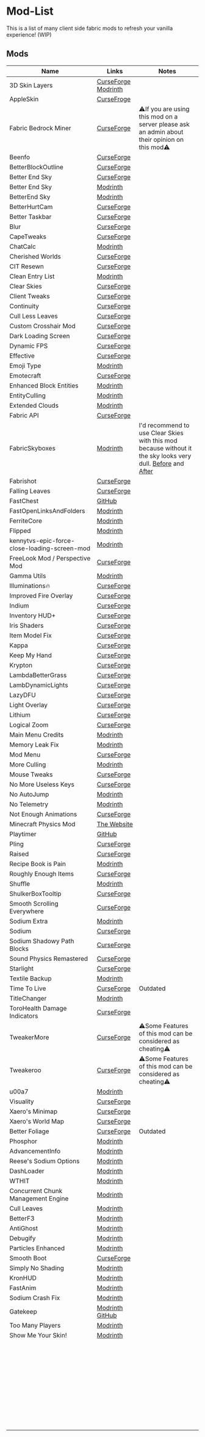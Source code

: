 # Mod-List

This is a list of many client side fabric mods to refresh your vanilla experience! (WIP)

## Mods
|Name|Links|Notes|
|-|-|-|
|3D Skin Layers|[CurseForge](https://www.curseforge.com/minecraft/mc-mods/skin-layers-3d) [Modrinth](https://modrinth.com/mod/3dskinlayers)||
|AppleSkin|[CurseFroge](https://www.curseforge.com/minecraft/mc-mods/appleskin)||
|Fabric Bedrock Miner|[CurseForge](https://www.curseforge.com/minecraft/mc-mods/fabric-bedrock-miner)|⚠️If you are using this mod on a server please ask an admin about their opinion on this mod⚠️|
|Beenfo|[CurseForge](https://www.curseforge.com/minecraft/mc-mods/beenfo)||
|BetterBlockOutline|[CurseForge](https://www.curseforge.com/minecraft/mc-mods/betterblockoutline)||
|Better End Sky|[CurseForge](https://www.curseforge.com/minecraft/mc-mods/better-end-sky-fabric)||
|Better End Sky|[Modrinth](https://modrinth.com/mod/better-end-sky)||
|BetterEnd Sky|[Modrinth](https://modrinth.com/mod/betterendsky)||
|BetterHurtCam|[CurseForge](https://modrinth.com/mod/betterhurtcam)||
|Better Taskbar|[CurseForge](https://modrinth.com/mod/better-taskbar)||
|Blur|[CurseForge](https://www.curseforge.com/minecraft/mc-mods/blur-fabric)||
|CapeTweaks|[CurseForge](https://www.curseforge.com/minecraft/mc-mods/capetweaks)||
|ChatCalc|[Modrinth](https://modrinth.com/mod/chatcalc)||
|Cherished Worlds|[CurseForge](https://www.curseforge.com/minecraft/mc-mods/cherished-worlds-fabric)||
|CIT Resewn|[CurseForge](https://www.curseforge.com/minecraft/mc-mods/cit-resewn)||
|Clean Entry List|[Modrinth](https://modrinth.com/mod/cleanentrylist)||
|Clear Skies|[CurseForge](https://www.curseforge.com/minecraft/mc-mods/clear-skies)||
|Client Tweaks|[CurseForge](https://www.curseforge.com/minecraft/mc-mods/client-tweaks-fabric)||
|Continuity|[CurseForge](https://www.curseforge.com/minecraft/mc-mods/continuity)||
|Cull Less Leaves|[CurseForge](https://www.curseforge.com/minecraft/mc-mods/cull-less-leaves)||
|Custom Crosshair Mod|[CurseForge](https://www.curseforge.com/minecraft/mc-mods/custom-crosshair-mod)||
|Dark Loading Screen|[CurseForge](https://www.curseforge.com/minecraft/mc-mods/dark-loading-screen)||
|Dynamic FPS|[CurseForge](https://www.curseforge.com/minecraft/mc-mods/dynamic-fps)||
|Effective|[CurseForge](https://www.curseforge.com/minecraft/mc-mods/effective)||
|Emoji Type|[Modrinth](https://modrinth.com/mod/emoji-type)||
|Emotecraft|[CurseForge](https://www.curseforge.com/minecraft/mc-mods/emotecraft)||
|Enhanced Block Entities|[Modrinth](https://modrinth.com/mod/ebe)||
|EntityCulling|[Modrinth](https://modrinth.com/mod/entityculling)||
|Extended Clouds|[Modrinth](https://modrinth.com/mod/extended-clouds)||
|Fabric API|[CurseForge](https://www.curseforge.com/minecraft/mc-mods/fabric-api)||
|FabricSkyboxes|[Modrinth](https://modrinth.com/mod/fabricskyboxes)|I'd recommend to use Clear Skies with this mod because without it the sky looks very dull. [Before](https://imgur.com/a/XUfroVJ) and [After](https://imgur.com/a/cY4lkeP)|
|Fabrishot|[CurseForge](https://www.curseforge.com/minecraft/mc-mods/fabrishot)||
|Falling Leaves|[CurseForge](https://www.curseforge.com/minecraft/mc-mods/falling-leaves-fabric)||
|FastChest|[GitHub](https://github.com/FakeDomi/FastChest)||
|FastOpenLinksAndFolders|[Modrinth](https://modrinth.com/mod/fastopenlinksandfolders)||
|FerriteCore|[Modrinth](https://modrinth.com/mod/ferrite-core)||
|Flipped|[Modrinth](https://modrinth.com/mod/flipped)||
|kennytvs-epic-force-close-loading-screen-mod|[Modrinth](https://modrinth.com/mod/forcecloseworldloadingscreen)||
|FreeLook Mod / Perspective Mod|[CurseForge](https://www.curseforge.com/minecraft/mc-mods/freelook-fabric)||
|Gamma Utils|[Modrinth](https://modrinth.com/mod/gamma-utils)||
|Illuminations🔥|[CurseForge](https://www.curseforge.com/minecraft/mc-mods/illuminations)||
|Improved Fire Overlay|[CurseForge](https://www.curseforge.com/minecraft/mc-mods/improved-fire-overlay)||
|Indium|[CurseForge](https://www.curseforge.com/minecraft/mc-mods/indium)||
|Inventory HUD+|[CurseForge](https://www.curseforge.com/minecraft/mc-mods/inventory-hud-forge)||
|Iris Shaders|[CurseForge](https://www.curseforge.com/minecraft/mc-mods/irisshaders)||
|Item Model Fix|[CurseForge](https://www.curseforge.com/minecraft/mc-mods/item-model-fix)||
|Kappa|[CurseForge](https://www.curseforge.com/minecraft/mc-mods/kappa)||
|Keep My Hand|[CurseForge](https://www.curseforge.com/minecraft/mc-mods/keep-my-hand/)||
|Krypton|[CurseForge](https://www.curseforge.com/minecraft/mc-mods/krypton)||
|LambdaBetterGrass|[CurseForge](https://www.curseforge.com/minecraft/mc-mods/lambdabettergrass)||
|LambDynamicLights|[CurseForge](https://www.curseforge.com/minecraft/mc-mods/lambdynamiclights)||
|LazyDFU|[CurseForge](https://www.curseforge.com/minecraft/mc-mods/lazydfu)||
|Light Overlay|[CurseForge](https://www.curseforge.com/minecraft/mc-mods/light-overlay)||
|Lithium|[CurseForge](https://www.curseforge.com/minecraft/mc-mods/lithium)||
|Logical Zoom|[CurseForge](https://www.curseforge.com/minecraft/mc-mods/logical-zoom)||
|Main Menu Credits|[Modrinth](https://modrinth.com/mod/main-menu-credits)||
|Memory Leak Fix|[Modrinth](https://modrinth.com/mod/memoryleakfix)||
|Mod Menu|[CurseForge](https://www.curseforge.com/minecraft/mc-mods/modmenu)||
|More Culling|[Modrinth](https://modrinth.com/mod/moreculling)||
|Mouse Tweaks|[CurseForge](https://www.curseforge.com/minecraft/mc-mods/mouse-tweaks)||
|No More Useless Keys|[CurseForge](https://www.curseforge.com/minecraft/mc-mods/nmuk)||
|No AutoJump|[Modrinth](https://modrinth.com/mod/noautojump)||
|No Telemetry|[Modrinth](https://modrinth.com/mod/no-telemetry)||
|Not Enough Animations|[CurseForge](https://www.curseforge.com/minecraft/mc-mods/not-enough-animations)||
|Minecraft Physics Mod|[The Website](https://minecraftphysicsmod.com/)||
|Playtimer|[GitHub](https://github.com/yellowyears/playtimer-fabric)||
|Pling|[CurseForge](https://www.curseforge.com/minecraft/mc-mods/pling)||
|Raised|[CurseForge](https://www.curseforge.com/minecraft/mc-mods/raised)||
|Recipe Book is Pain|[Modrinth](https://modrinth.com/mod/rbip)||
|Roughly Enough Items|[CurseForge](https://www.curseforge.com/minecraft/mc-mods/roughly-enough-items)||
|Shuffle|[Modrinth](https://modrinth.com/mod/shuffle)||
|ShulkerBoxTooltip|[CurseForge](https://www.curseforge.com/minecraft/mc-mods/shulkerboxtooltip)||
|Smooth Scrolling Everywhere|[CurseForge](https://www.curseforge.com/minecraft/mc-mods/smooth-scrolling-everywhere-fabric)||
|Sodium Extra|[Modrinth](https://modrinth.com/mod/sodium-extra)||
|Sodium|[CurseForge](https://www.curseforge.com/minecraft/mc-mods/sodium)||
|Sodium Shadowy Path Blocks|[CurseForge](https://www.curseforge.com/minecraft/mc-mods/sodium-shadowy-path-blocks)||
|Sound Physics Remastered|[CurseForge](https://www.curseforge.com/minecraft/mc-mods/sound-physics-remastered)||
|Starlight|[CurseForge](https://www.curseforge.com/minecraft/mc-mods/starlight)||
|Textile Backup|[Modrinth](https://modrinth.com/mod/textile_backup)||
|Time To Live|[CurseForge](https://www.curseforge.com/minecraft/mc-mods/time-to-live)|Outdated|
|TitleChanger|[Modrinth](https://modrinth.com/mod/mctitlechanger)||
|ToroHealth Damage Indicators|[CurseForge](https://www.curseforge.com/minecraft/mc-mods/torohealth-damage-indicators)||
|TweakerMore|[CurseForge](https://www.curseforge.com/minecraft/mc-mods/tweakermore)|⚠️Some Features of this mod can be considered as cheating⚠️|
|Tweakeroo|[CurseForge](https://www.curseforge.com/minecraft/mc-mods/tweakeroo)|⚠️Some Features of this mod can be considered as cheating⚠️|
|u00a7|[Modrinth](https://modrinth.com/mod/u00a7)||
|Visuality|[CurseForge](https://www.curseforge.com/minecraft/mc-mods/visuality)||
|Xaero's Minimap|[CurseForge](https://www.curseforge.com/minecraft/mc-mods/xaeros-minimap)||
|Xaero's World Map|[CurseForge](https://www.curseforge.com/minecraft/mc-mods/xaeros-world-map)||
|Better Foliage|[CurseForge](https://www.curseforge.com/minecraft/mc-mods/better-foliage)|Outdated|
|Phosphor|[Modrinth](https://modrinth.com/mod/phosphor)||
|AdvancementInfo|[Modrinth](https://modrinth.com/mod/advancementinfo)||
|Reese's Sodium Options|[Modrinth](https://modrinth.com/mod/reeses-sodium-options)||
|DashLoader|[Modrinth](https://modrinth.com/mod/dashloader)||
|WTHIT|[Modrinth](https://modrinth.com/mod/wthit)||
|Concurrent Chunk Management Engine|[Modrinth](https://modrinth.com/mod/c2me-fabric)||
|Cull Leaves|[Modrinth](https://modrinth.com/mod/cull-leaves)||
|BetterF3|[Modrinth](https://modrinth.com/mod/betterf3)||
|AntiGhost|[Modrinth](https://modrinth.com/mod/antighost)||
|Debugify|[Modrinth](https://modrinth.com/mod/debugify)||
|Particles Enhanced|[Modrinth](https://modrinth.com/mod/particlesenhanced)||
|Smooth Boot|[CurseForge](https://www.curseforge.com/minecraft/mc-mods/smooth-boot)||
|Simply No Shading|[Modrinth](https://modrinth.com/mod/simply-no-shading)||
|KronHUD|[Modrinth](https://modrinth.com/mod/kronhud)||
|FastAnim|[Modrinth](https://modrinth.com/mod/fastanim)||
|Sodium Crash Fix|[Modrinth](https://modrinth.com/mod/sodium-crash-fix)||
|Gatekeep|[Modrinth](https://modrinth.com/mod/gatekeep) [GitHub](https://github.com/thirdsanctuary/gatekeep)||
|Too Many Players|[Modrinth](https://modrinth.com/mod/tmp)||
|Show Me Your Skin!|[Modrinth](https://modrinth.com/mod/show-me-your-skin)||
||[]()||
||[]()||
||[]()||
||[]()||
||[]()||
||[]()||
||[]()||
||[]()||
||[]()||
||[]()||
||[]()||
||[]()||
||[]()||
||[]()||
||[]()||
||[]()||
||[]()||
||[]()||
||[]()||
||[]()||
||[]()||
||[]()||
||[]()||
||[]()||
||[]()||
||[]()||
||[]()||
||[]()||
||[]()||
||[]()||
||[]()||
||[]()||
||[]()||
||[]()||
||[]()||
||[]()||
||[]()||
||[]()||
||[]()||
